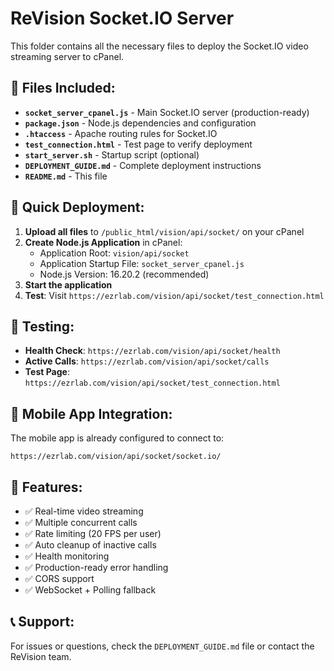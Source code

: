 # ReVision Socket.IO Server

This folder contains all the necessary files to deploy the Socket.IO video streaming server to cPanel.

## 📁 Files Included:

- **`socket_server_cpanel.js`** - Main Socket.IO server (production-ready)
- **`package.json`** - Node.js dependencies and configuration
- **`.htaccess`** - Apache routing rules for Socket.IO
- **`test_connection.html`** - Test page to verify deployment
- **`start_server.sh`** - Startup script (optional)
- **`DEPLOYMENT_GUIDE.md`** - Complete deployment instructions
- **`README.md`** - This file

## 🚀 Quick Deployment:

1. **Upload all files** to `/public_html/vision/api/socket/` on your cPanel
2. **Create Node.js Application** in cPanel:
   - Application Root: `vision/api/socket`
   - Application Startup File: `socket_server_cpanel.js`
   - Node.js Version: 16.20.2 (recommended)
3. **Start the application**
4. **Test**: Visit `https://ezrlab.com/vision/api/socket/test_connection.html`

## 🧪 Testing:

- **Health Check**: `https://ezrlab.com/vision/api/socket/health`
- **Active Calls**: `https://ezrlab.com/vision/api/socket/calls`
- **Test Page**: `https://ezrlab.com/vision/api/socket/test_connection.html`

## 📱 Mobile App Integration:

The mobile app is already configured to connect to:
```
https://ezrlab.com/vision/api/socket/socket.io/
```

## 🔧 Features:

- ✅ Real-time video streaming
- ✅ Multiple concurrent calls
- ✅ Rate limiting (20 FPS per user)
- ✅ Auto cleanup of inactive calls
- ✅ Health monitoring
- ✅ Production-ready error handling
- ✅ CORS support
- ✅ WebSocket + Polling fallback

## 📞 Support:

For issues or questions, check the `DEPLOYMENT_GUIDE.md` file or contact the ReVision team.
